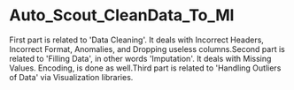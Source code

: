 # Auto_Scout_CleanData_To_Ml
First part is related to 'Data Cleaning'. It deals with Incorrect Headers, Incorrect Format, Anomalies, and Dropping useless columns.Second part is related to 'Filling Data', in other words 'Imputation'. It deals with Missing Values. Encoding, is done as well.Third part is related to 'Handling Outliers of Data' via Visualization libraries. 
